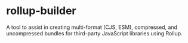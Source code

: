 # rollup-builder
A tool to assist in creating multi-format (CJS, ESM), compressed, and uncompressed bundles for third-party JavaScript libraries using Rollup.
